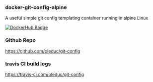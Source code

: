 ### docker-git-config-alpine

A useful simple git config templating container running in alpine Linux

[![DockerHub Badge](http://dockeri.co/image/alpine/git-config)](https://hub.docker.com/r/alpine/git-config/)

### Github Repo

https://github.com/oleduc/git-config

### travis CI build logs

https://travis-ci.com/oleduc/git-config
